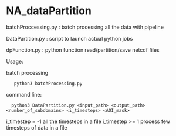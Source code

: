 # NA_dataPartition


batchProccessing.py    : batch processing all the data with pipeline

DataPartition.py         : script to launch actual python jobs

dpFunction.py          : python function read/partition/save netcdf files
 
Usage:   
 
batch processing 

       python3 batchProcessing.py 
       
command line:

      python3 DataPartition.py <input_path> <output_path> <number_of_subdomains> <i_timesteps> <AOI_mask>
 
i_timestep = -1     all the timesteps in a file
i_timestep >= 1    process few timesteps of data in a file
